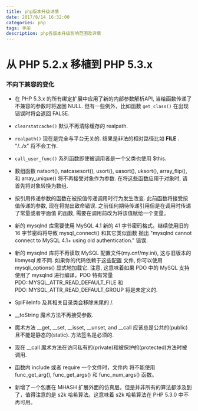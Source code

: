 ```yaml
---
title: php版本升级详情
date: 2017/8/14 16:32:00
categories: php
tags: 手册
description: php各版本升级影响范围及详情
---
```


# 从 PHP 5.2.x 移植到 PHP 5.3.x

### 不向下兼容的变化

- 在 PHP 5.3.x 的所有绑定扩展中应用了新的内部参数解析API, 当给函数传递了不兼容的参数时将返回 NULL. 但有一些例外，比如函数 `get_class()` 在出现错误时将会返回 FALSE. 

- `clearstatcache()` 默认不再清除缓存的 realpath.

- `realpath()` 现在是完全与平台无关的. 结果是非法的相对路径比如 __FILE__ . "/../x" 将不会工作.

- `call_user_func()` 系列函数即使被调用者是一个父类也使用 $this.

- 数组函数 natsort(), natcasesort(), usort(), uasort(), uksort(), array_flip(), 和 array_unique() 将不再接受对象作为参数. 在将这些函数应用于对象时, 请首先将对象转换为数组.

- 按引用传递参数的函数在被按值传递调用时行为发生改变. 此前函数将接受按值传递的参数, 现在将抛出致命错误. 之前任何期待传递引用但是在调用时传递了常量或者字面值 的函数, 需要在调用前改为将该值赋给一个变量。

- 新的 mysqlnd 库需要使用 MySQL 4.1 新的 41 字节密码格式。继续使用旧的 16 字节密码将导致 mysql_connect() 和其它类似函数 抛出 "mysqlnd cannot connect to MySQL 4.1+ using old authentication." 错误.

- 新的 mysqlnd 库将不再读取 MySQL 配置文件(my.cnf/my.ini), 这与旧版本的 libmysql 库不同. 如果你的代码依赖于这些配置 文件, 你可以使用 mysqli_options() 显式地加载它. 注意, 这意味着如果 PDO 中的 MySQL 支持使用了 mysqlnd 进行编译，PDO 特有常量 PDO::MYSQL_ATTR_READ_DEFAULT_FILE 和 PDO::MYSQL_ATTR_READ_DEFAULT_GROUP 将是未定义的.

- SplFileInfo 及其相关目录类会移除末尾的 /.

- __toString 魔术方法不再接受参数.

- 魔术方法 __get, __set, __isset, __unset, and __call 应该总是公共的(public)且不能是静态的(static). 方法签名是必须的.

- 现在 __call 魔术方法在访问私有的(private)和被保护的(protected)方法时被调用.

- 函数内 include 或者 require 一个文件时，文件内 将不能使用 func_get_arg(), func_get_args() 和 func_num_args() 函数。

- 新增了一个包裹在 MHASH 扩展外面的仿真层。但是并非所有的算法都涉及到了，值得注意的是 s2k 哈希算法。这意味着 s2k 哈希算法在 PHP 5.3.0 中不再可用。




